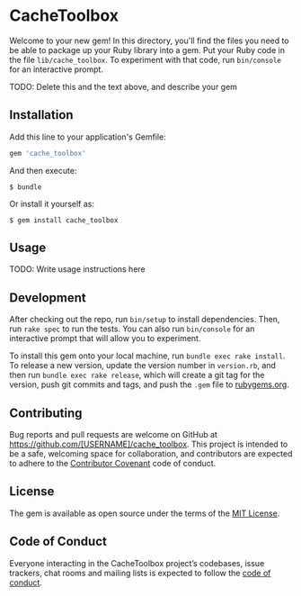 # CacheToolbox

Welcome to your new gem! In this directory, you'll find the files you need to be able to package up your Ruby library into a gem. Put your Ruby code in the file `lib/cache_toolbox`. To experiment with that code, run `bin/console` for an interactive prompt.

TODO: Delete this and the text above, and describe your gem

## Installation

Add this line to your application's Gemfile:

```ruby
gem 'cache_toolbox'
```

And then execute:

    $ bundle

Or install it yourself as:

    $ gem install cache_toolbox

## Usage

TODO: Write usage instructions here

## Development

After checking out the repo, run `bin/setup` to install dependencies. Then, run `rake spec` to run the tests. You can also run `bin/console` for an interactive prompt that will allow you to experiment.

To install this gem onto your local machine, run `bundle exec rake install`. To release a new version, update the version number in `version.rb`, and then run `bundle exec rake release`, which will create a git tag for the version, push git commits and tags, and push the `.gem` file to [rubygems.org](https://rubygems.org).

## Contributing

Bug reports and pull requests are welcome on GitHub at https://github.com/[USERNAME]/cache_toolbox. This project is intended to be a safe, welcoming space for collaboration, and contributors are expected to adhere to the [Contributor Covenant](http://contributor-covenant.org) code of conduct.

## License

The gem is available as open source under the terms of the [MIT License](http://opensource.org/licenses/MIT).

## Code of Conduct

Everyone interacting in the CacheToolbox project’s codebases, issue trackers, chat rooms and mailing lists is expected to follow the [code of conduct](https://github.com/[USERNAME]/cache_toolbox/blob/master/CODE_OF_CONDUCT.md).
